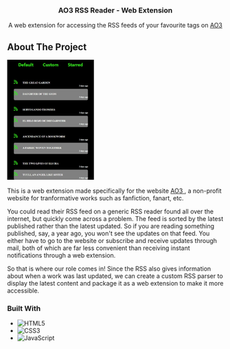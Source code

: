 <div align="center">

<h3 align="center">AO3 RSS Reader - Web Extension</h3>

  <p align="center">
    A web extension for accessing the RSS feeds of your favourite tags on <a href="https://archiveofourown.org/" target="_blank"> AO3 </a>
  </p>
</div>



<!-- ABOUT THE PROJECT -->
## About The Project

<img src="assests/screenshot.jpeg" width=40% height=40%></img>

This is a web extension made specifically for the website <a href="https://archiveofourown.org/" target = "_blank"> AO3 </a>, a non-profit website for tranformative works such as fanfiction, fanart, etc. 

You could read their RSS feed on a generic RSS reader found all over the internet, but quickly come across a problem. The feed is sorted by the latest published rather than the latest updated. So if you are reading something published, say, a year ago, you won't see the updates on that feed. You either have to go to the website or subscribe and receive updates through mail, both of which are far less convenient than receiving instant notifications through a web extension.

So that is where our role comes in! Since the RSS also gives information about when a work was last updated, we can create a custom RSS parser to display the latest content and package it as a web extension to make it more accessible.



### Built With

* ![HTML5](https://img.shields.io/badge/html5-%23E34F26.svg?style=for-the-badge&logo=html5&logoColor=white)
* ![CSS3](https://img.shields.io/badge/css3-%231572B6.svg?style=for-the-badge&logo=css3&logoColor=white)
* ![JavaScript](https://img.shields.io/badge/javascript-%23323330.svg?style=for-the-badge&logo=javascript&logoColor=%23F7DF1E)
